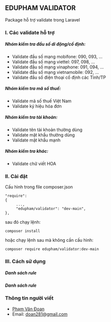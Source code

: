 ## EDUPHAM VALIDATOR
Package hỗ trợ validate trong Laravel
### I. Các validate hỗ trợ
##### Nhóm kiểm tra đầu số di động/cố định:
- Validate đầu số mạng mobifone: 090, 093, ...
- Validate đầu số mạng viettel: 097, 098, ...
- Validate đầu số mạng vinaphone: 091, 094, ...
- Validate đầu số mạng vietnamobile: 092, ...
- Validate đầu số điện thoại cố định các Tỉnh/TP
##### Nhóm kiểm tra mã số thuế:
- Validate mã số thuế Việt Nam
- Validate ký hiệu hóa đơn
##### Nhóm kiểm tra tài khoản:
- Validate tên tài khoản thường dùng
- Validate mật khẩu thường dùng
- Validate mật khẩu mạnh
##### Nhóm kiểm tra khác:
- Validate chữ viết HOA
### II. Cài đặt
Cấu hình trong file composer.json
```
"require": 
{
     ...,
     "edupham/validator": "dev-main",
},
```
sau đó chạy lệnh:
```
composer install
```
hoặc chạy lệnh sau mà không cần cấu hình:
```
composer require edupham/validator:dev-main
```

### III. Cách sử dụng
##### Danh sách rule

##### Danh sách rule

### Thông tin người viết
- [Phạm Văn Đoan](https://github.com/doan281?tab=repositories)
- Email: doan281@gmail.com
